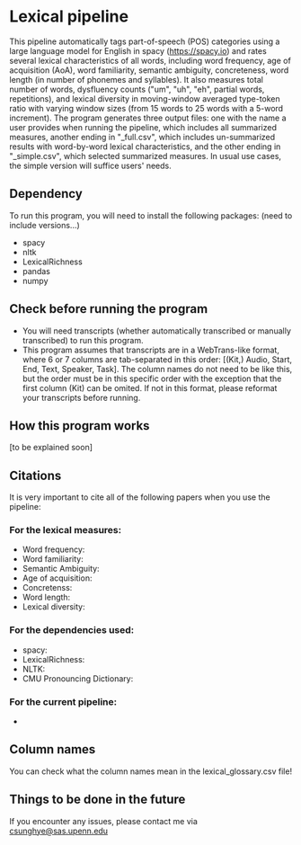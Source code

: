 # Lexical pipeline

This pipeline automatically tags part-of-speech (POS) categories using a large language model for English in spacy (https://spacy.io) and rates several lexical characteristics of all words, including word frequency, age of acquisition (AoA), word familiarity, semantic ambiguity, concreteness, word length (in number of phonemes and syllables). It also measures total number of words, dysfluency counts ("um", "uh", "eh", partial words, repetitions), and lexical diversity in moving-window averaged type-token ratio with varying window sizes (from 15 words to 25 words with a 5-word increment). The program generates three output files: one with the name a user provides when running the pipeline, which includes all summarized measures, another ending in "_full.csv", which includes un-summarized results with word-by-word lexical characteristics, and the other ending in "_simple.csv", which selected summarized measures. In usual use cases, the simple version will suffice users' needs. 

## Dependency
To run this program, you will need to install the following packages: (need to include versions...)
- spacy
- nltk
- LexicalRichness
- pandas
- numpy

## Check before running the program
- You will need transcripts (whether automatically transcribed or manually transcribed) to run this program. 
- This program assumes that transcripts are in a WebTrans-like format, where 6 or 7 columns are tab-separated in this order: [(Kit,) Audio, Start, End, Text, Speaker, Task]. The column names do not need to be like this, but the order must be in this specific order with the exception that the first column (Kit) can be omited. If not in this format, please reformat your transcripts before running. 

## How this program works
[to be explained soon]

## Citations
It is very important to cite all of the following papers when you use the pipeline:
### For the lexical measures:
- Word frequency:
- Word familiarity:
- Semantic Ambiguity:
- Age of acquisition:
- Concretenss:
- Word length:
- Lexical diversity: 

### For the dependencies used:
- spacy:
- LexicalRichness:
- NLTK:
- CMU Pronouncing Dictionary:

### For the current pipeline:
- 

## Column names
You can check what the column names mean in the lexical_glossary.csv file!

## Things to be done in the future

If you encounter any issues, please contact me via csunghye@sas.upenn.edu
